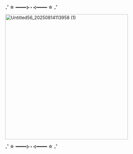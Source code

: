 ₊˚ ☆ ━━━━⊱⋆⊰━━━━ ☆ ₊˚

<img width="389" height="399" alt="Untitled56_20250814113958 (1)" src="https://github.com/user-attachments/assets/6a66ecb4-3811-4e30-8823-408725161da9" />


₊˚ ☆ ━━━━⊱⋆⊰━━━━ ☆ ₊˚
       
